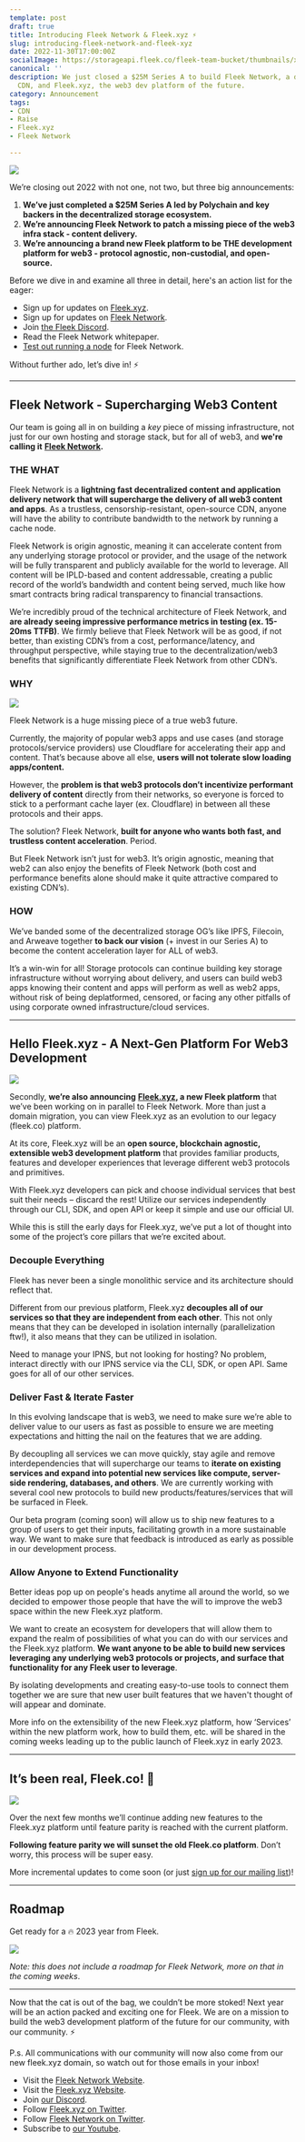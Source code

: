 ```yaml
---
template: post
draft: true
title: Introducing Fleek Network & Fleek.xyz ⚡️
slug: introducing-fleek-network-and-fleek-xyz
date: 2022-11-30T17:00:00Z
socialImage: https://storageapi.fleek.co/fleek-team-bucket/thumbnails/xyz-ntwrk-release-image.png
canonical: ''
description: We just closed a $25M Series A to build Fleek Network, a decentralized
  CDN, and Fleek.xyz, the web3 dev platform of the future.
category: Announcement
tags:
- CDN
- Raise
- Fleek.xyz
- Fleek Network

---
```

![](https://storageapi.fleek.co/fleek-team-bucket/thumbnails/xyz-ntwrk-release-image.png)

We’re closing out 2022 with not one, not two, but three big announcements:

1. **We’ve just completed a $25M Series A led by Polychain and key backers in the decentralized storage ecosystem.**
2. **We’re announcing Fleek Network to patch a missing piece of the web3 infra stack - content delivery.**
3. **We’re announcing a brand new Fleek platform to be THE development platform for web3 - protocol agnostic, non-custodial, and open-source.**

Before we dive in and examine all three in detail, here's an action list for the eager:

* Sign up for updates on [Fleek.xyz](https://fleek.xyz).
* Sign up for updates on [Fleek Network](https://fleek.network).
* Join [the Fleek Discord](https://discord.gg/fleekxyz).
* Read the Fleek Network whitepaper.
* [Test out running a node](https://blog.fleek.co/posts/fleek-network-getting-started-guide) for Fleek Network.

Without further ado, let’s dive in! ⚡️

***

## Fleek Network - Supercharging Web3 Content

Our team is going all in on building a _key_ piece of missing infrastructure, not just for our own hosting and storage stack, but for all of web3, and **we're calling it** [**Fleek Network**](https://fleek.network)**.**

### THE WHAT

Fleek Network is a **lightning fast decentralized content and application delivery network that will supercharge the delivery of all web3 content and apps**. As a trustless, censorship-resistant, open-source CDN, anyone will have the ability to contribute bandwidth to the network by running a cache node.

Fleek Network is origin agnostic, meaning it can accelerate content from any underlying storage protocol or provider, and the usage of the network will be fully transparent and publicly available for the world to leverage. All content will be IPLD-based and content addressable, creating a public record of the world’s bandwidth and content being served, much like how smart contracts bring radical transparency to financial transactions.

We’re incredibly proud of the technical architecture of Fleek Network, and **are already seeing impressive performance metrics in testing (ex. 15-20ms TTFB)**. We firmly believe that Fleek Network will be as good, if not better, than existing CDN’s from a cost, performance/latency, and throughput perspective, while staying true to the decentralization/web3 benefits that significantly differentiate Fleek Network from other CDN’s.

### WHY

![](https://storageapi.fleek.co/fleek-team-bucket/Blogs/FN-soldier-meme.jpeg)

Fleek Network is a huge missing piece of a true web3 future.

Currently, the majority of popular web3 apps and use cases (and storage protocols/service providers) use Cloudflare for accelerating their app and content. That’s because above all else, **users will not tolerate slow loading apps/content.**

However, the **problem is that web3 protocols don’t incentivize performant delivery of content** directly from their networks, so everyone is forced to stick to a performant cache layer (ex. Cloudflare) in between all these protocols and their apps.

The solution? Fleek Network, **built for anyone who wants both fast, and trustless content acceleration**. Period.

But Fleek Network isn’t just for web3. It’s origin agnostic, meaning that web2 can also enjoy the benefits of Fleek Network (both cost and performance benefits alone should make it quite attractive compared to existing CDN’s).

### HOW

We’ve banded some of the decentralized storage OG’s like IPFS, Filecoin, and Arweave together **to back our vision** (+ invest in our Series A) to become the content acceleration layer for ALL of web3.

It’s a win-win for all! Storage protocols can continue building key storage infrastructure without worrying about delivery, and users can build web3 apps knowing their content and apps will perform as well as web2 apps, without risk of being deplatformed, censored, or facing any other pitfalls of using corporate owned infrastructure/cloud services.

***

## Hello Fleek.xyz - A Next-Gen Platform For Web3 Development

![](https://storageapi.fleek.co/fleek-team-bucket/Blogs/fleek-raise-nap-dyn.gif)

Secondly, **we’re also announcing** [**Fleek.xyz**](https://fleek.xyz)**, a new Fleek platform** that we’ve been working on in parallel to Fleek Network. More than just a domain migration, you can view Fleek.xyz as an evolution to our legacy (fleek.co) platform.

At its core, Fleek.xyz will be an **open source, blockchain agnostic, extensible web3 development platform** that provides familiar products, features and developer experiences that leverage different web3 protocols and primitives.

With Fleek.xyz developers can pick and choose individual services that best suit their needs – discard the rest! Utilize our services independently through our CLI, SDK, and open API or keep it simple and use our official UI.

While this is still the early days for Fleek.xyz, we’ve put a lot of thought into some of the project’s core pillars that we’re excited about.

### Decouple Everything

Fleek has never been a single monolithic service and its architecture should reflect that.

Different from our previous platform, Fleek.xyz **decouples all of our services so that they are independent from each other**. This not only means that they can be developed in isolation internally (parallelization ftw!), it also means that they can be utilized in isolation.

Need to manage your IPNS, but not looking for hosting? No problem, interact directly with our IPNS service via the CLI, SDK, or open API. Same goes for all of our other services.

### Deliver Fast & Iterate Faster

In this evolving landscape that is web3, we need to make sure we’re able to deliver value to our users as fast as possible to ensure we are meeting expectations and hitting the nail on the features that we are adding.

By decoupling all services we can move quickly, stay agile and remove interdependencies that will supercharge our teams to **iterate on existing services and expand into potential new services like compute, server-side rendering, databases, and others**. We are currently working with several cool new protocols to build new products/features/services that will be surfaced in Fleek.

Our beta program (coming soon) will allow us to ship new features to a group of users to get their inputs, facilitating growth in a more sustainable way. We want to make sure that feedback is introduced as early as possible in our development process.

### Allow Anyone to Extend Functionality

Better ideas pop up on people's heads anytime all around the world, so we decided to empower those people that have the will to improve the web3 space within the new Fleek.xyz platform.

We want to create an ecosystem for developers that will allow them to expand the realm of possibilities of what you can do with our services and the Fleek.xyz platform. **We want anyone to be able to build new services leveraging any underlying web3 protocols or projects, and surface that functionality for any Fleek user to leverage**.

By isolating developments and creating easy-to-use tools to connect them together we are sure that new user built features that we haven't thought of will appear and dominate.

More info on the extensibility of the new Fleek.xyz platform, how ‘Services’ within the new platform work, how to build them, etc. will be shared in the coming weeks leading up to the public launch of Fleek.xyz in early 2023.

***

## It’s been real, Fleek.co! 👋

![](https://storageapi.fleek.co/fleek-team-bucket/Blogs/fleek-raise-wood-bye.gif)

Over the next few months we’ll continue adding new features to the Fleek.xyz platform until feature parity is reached with the current platform.

**Following feature parity we will sunset the old Fleek.co platform**. Don’t worry, this process will be super easy.

More incremental updates to come soon (or just [sign up for our mailing list](https://fleek.xyz))!

***

## Roadmap

Get ready for a 🔥 2023 year from Fleek.

![](https://storageapi.fleek.co/fleek-team-bucket/Blogs/Fleek-Roadmap.png)

_Note: this does not include a roadmap for Fleek Network, more on that in the coming weeks_.

***

Now that the cat is out of the bag, we couldn’t be more stoked! Next year will be an action packed and exciting one for Fleek. We are on a mission to build the web3 development platform of the future for our community, with our community. ⚡️

P.s. All communications with our community will now also come from our new fleek.xyz domain, so watch out for those emails in your inbox!

* Visit the [Fleek Network Website](https://fleek.network).
* Visit the [Fleek.xyz Website](https://fleek.xyz).
* Join [our Discord](https://discord.gg/fleekxyz).
* Follow [Fleek.xyz on Twitter](https://twitter.com/fleekxyz).
* Follow [Fleek Network on Twitter](https://twitter.com/fleek_net).
* Subscribe to [our Youtube](https://www.youtube.com/@FleekHQ).